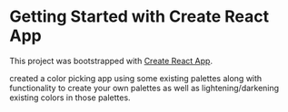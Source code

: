 # Getting Started with Create React App

This project was bootstrapped with [Create React App](https://github.com/facebook/create-react-app).

created a color picking app using some existing palettes along with functionality to create your own palettes as well as lightening/darkening existing colors in those palettes.